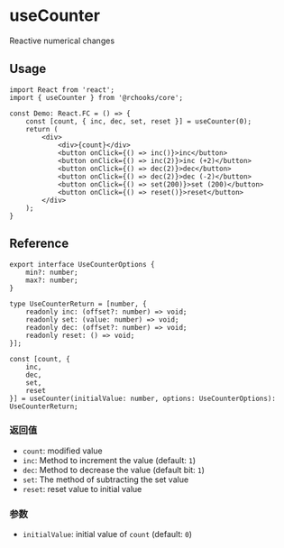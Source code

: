 # useCounter

Reactive numerical changes

## Usage

```tsx
import React from 'react';
import { useCounter } from '@rchooks/core';

const Demo: React.FC = () => {
    const [count, { inc, dec, set, reset }] = useCounter(0);
    return (
        <div>
            <div>{count}</div>
            <button onClick={() => inc()}>inc</button>
            <button onClick={() => inc(2)}>inc (+2)</button>
            <button onClick={() => dec(2)}>dec</button>
            <button onClick={() => dec(2)}>dec (-2)</button>
            <button onClick={() => set(200)}>set (200)</button>
            <button onClick={() => reset()}>reset</button>
        </div>
    );
}
```

## Reference

```tsx
export interface UseCounterOptions {
    min?: number;
    max?: number;
}

type UseCounterReturn = [number, {
    readonly inc: (offset?: number) => void;
    readonly set: (value: number) => void;
    readonly dec: (offset?: number) => void;
    readonly reset: () => void;
}];

const [count, {
    inc,
    dec,
    set,
    reset
}] = useCounter(initialValue: number, options: UseCounterOptions): UseCounterReturn;
```

### 返回值
- `count`: modified value
- `inc`: Method to increment the value (default: `1`)
- `dec`: Method to decrease the value (default bit: `1`)
- `set`: The method of subtracting the set value
- `reset`: reset value to initial value

### 参数
- `initialValue`: initial value of `count` (default: `0`)
